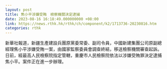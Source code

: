 ```yaml
---
layout: post
title: 焦小平涉嫌受賄　檢察機關決定逮捕
date: 2023-08-16 16:18:49.000000000 +08:00
link: https://news.rthk.hk/rthk/ch/component/k2/1713736-20230816.htm
categories: rthk
---
```


新華社報道，新疆生產建設兵團原黨委常委、副司令員，中國新建集團公司原副總經理焦小平涉嫌受賄一案，由國家監察委員會調查終結，移送檢察機關審查起訴。日前，經最高人民檢察院指定管轄，重慶市人民檢察院依法以涉嫌受賄罪決定逮捕焦小平。案件正在進一步辦理。

